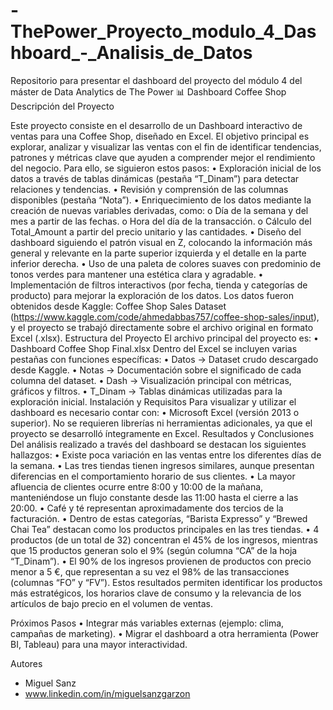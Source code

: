 # -ThePower_Proyecto_modulo_4_Dashboard_-_Analisis_de_Datos
Repositorio para presentar el dashboard del proyecto del módulo 4 del máster de Data Analytics de The Power
📊 Dashboard Coffee Shop
Descripción del Proyecto

Este proyecto consiste en el desarrollo de un Dashboard interactivo de ventas para una Coffee Shop, diseñado en Excel.
El objetivo principal es explorar, analizar y visualizar las ventas con el fin de identificar tendencias, patrones y métricas clave que ayuden a comprender mejor el rendimiento del negocio.
Para ello, se siguieron estos pasos:
•	Exploración inicial de los datos a través de tablas dinámicas (pestaña “T_Dinam”) para detectar relaciones y tendencias.
•	Revisión y comprensión de las columnas disponibles (pestaña “Nota”).
•	Enriquecimiento de los datos mediante la creación de nuevas variables derivadas, como:
o	Día de la semana y del mes a partir de las fechas.
o	Hora del día de la transacción.
o	Cálculo del Total_Amount a partir del precio unitario y las cantidades.
•	Diseño del dashboard siguiendo el patrón visual en Z, colocando la información más general y relevante en la parte superior izquierda y el detalle en la parte inferior derecha.
•	Uso de una paleta de colores suaves con predominio de tonos verdes para mantener una estética clara y agradable.
•	Implementación de filtros interactivos (por fecha, tienda y categorías de producto) para mejorar la exploración de los datos.
Los datos fueron obtenidos desde Kaggle: Coffee Shop Sales Dataset (https://www.kaggle.com/code/ahmedabbas757/coffee-shop-sales/input), y el proyecto se trabajó directamente sobre el archivo original en formato Excel (.xlsx).
Estructura del Proyecto
El archivo principal del proyecto es:
•	Dashboard Coffee Shop Final.xlsx
Dentro del Excel se incluyen varias pestañas con funciones específicas:
•	Datos → Dataset crudo descargado desde Kaggle.
•	Notas → Documentación sobre el significado de cada columna del dataset.
•	Dash → Visualización principal con métricas, gráficos y filtros.
•	T_Dinam → Tablas dinámicas utilizadas para la exploración inicial.
Instalación y Requisitos
Para visualizar y utilizar el dashboard es necesario contar con:
•	Microsoft Excel (versión 2013 o superior).
No se requieren librerías ni herramientas adicionales, ya que el proyecto se desarrolló íntegramente en Excel.
Resultados y Conclusiones
Del análisis realizado a través del dashboard se destacan los siguientes hallazgos:
•	Existe poca variación en las ventas entre los diferentes días de la semana.
•	Las tres tiendas tienen ingresos similares, aunque presentan diferencias en el comportamiento horario de sus clientes.
•	La mayor afluencia de clientes ocurre entre 8:00 y 10:00 de la mañana, manteniéndose un flujo constante desde las 11:00 hasta el cierre a las 20:00.
•	Café y té representan aproximadamente dos tercios de la facturación.
•	Dentro de estas categorías, “Barista Expresso” y “Brewed Chai Tea” destacan como los productos principales en las tres tiendas.
•	4 productos (de un total de 32) concentran el 45% de los ingresos, mientras que 15 productos generan solo el 9% (según columna “CA” de la hoja “T_Dinam”).
•	El 90% de los ingresos provienen de productos con precio menor a 5 €, que representan a su vez el 98% de las transacciones (columnas “FO” y “FV”).
Estos resultados permiten identificar los productos más estratégicos, los horarios clave de consumo y la relevancia de los artículos de bajo precio en el volumen de ventas.

Próximos Pasos 
•	Integrar más variables externas (ejemplo: clima, campañas de marketing).
•	Migrar el dashboard a otra herramienta (Power BI, Tableau) para una mayor interactividad.

Autores
- Miguel Sanz
- www.linkedin.com/in/miguelsanzgarzon

